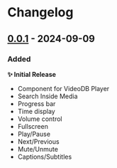 # Changelog

## [0.0.1]() - 2024-09-09

### Added
**✨ Initial Release**
- Component for VideoDB Player
- Search Inside Media
- Progress bar
- Time display
- Volume control
- Fullscreen
- Play/Pause
- Next/Previous
- Mute/Unmute
- Captions/Subtitles